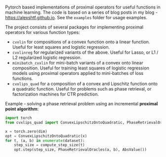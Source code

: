 Pytorch based implementations of proximal operators for useful functions in machine learning. The code is based on a series of blog posts in my blog - https://alexshtf.github.io. See the `examples` folder for usage examples. 

The project consists of several packages for implementing proximal operators for various function types:
* `cvxlin` for compositions of a convex function onto a linear function. Useful for least squares and logistic regression.
* `cvxlinreg` for regularized variants of the above. Useful for Lasso, or L1 / L2 regularized logistic regression.
* `minibatch_cvxlin` for mini-batch variants of a convex onto linear composition. Useful for training least squares of logistic regression models using proximal operators applied to mini-batches of loss functions.
* `cvxlips_quad` for a composition of a convex and Lipschitz function onto a quadratic function. Useful for problems such as phase retrieval, or factorization machines for CTR prediction.


Example - solving a phase retrieval problem using an incremental **proximal point algorithm**:
```python
import torch
from cvxlips_quad import ConvexLipschitzOntoQuadratic, PhaseRetrievalOracles, AbsValue

x = torch.zero(dim)
opt = ConvexLipschitzOntoQuadratic(x)
for t, (a, b) in enumerate(dataset):
    step_size = compute_step_size(t)
    opt.step(step_size, PhaseRetrievalOracles(a, b), AbsValue())
```
